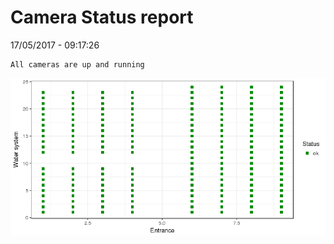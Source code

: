 Camera Status report
================
17/05/2017 - 09:17:26

    All cameras are up and running

![](camreport_files/figure-markdown_github/unnamed-chunk-2-1.png)
